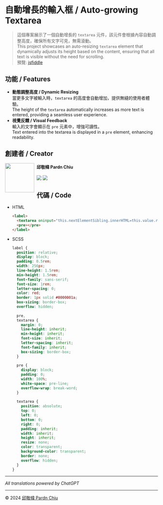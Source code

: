 # 自動增長的輸入框 / Auto-growing Textarea

> 這個專案展示了一個自動增長的 `textarea` 元件，該元件會根據內容自動調整高度，確保所有文字可見，無需滾動。<br>
> This project showcases an auto-resizing `textarea` element that dynamically adjusts its height based on the content, ensuring that all text is visible without the need for scrolling.<br>
> 預覽: [jsfiddle](https://jsfiddle.net/pardnchiu/zjq293mt/4/)

## 功能 / Features

- **動態調整高度 / Dynamic Resizing**<br>
  <span>當更多文字被輸入時，`textarea` 的高度會自動增加，提供無縫的使用者體驗。</span><br>
  The height of the `textarea` automatically increases as more text is entered, providing a seamless user experience.
- **視覺反饋 / Visual Feedback**<br>
  <span>輸入的文字會顯示在 `pre` 元素中，增強可讀性。</span><br>
  Text entered into the textarea is displayed in a `pre` element, enhancing readability.

## 創建者 / Creator

<img src="https://pardn.io/image/head-s.jpg" align="left" width="96" height="96" style="float: left; margin-right: 0.5rem; width: 96px; height: 96px;" />

<h4 style="padding-top: 0">邱敬幃 Pardn Chiu</h4>

[![](https://pardn.io/image/mail.svg)](mailto:mail@pardn.ltd) [![](https://skillicons.dev/icons?i=linkedin)](https://linkedin.com/in/pardnchiu) 

## 代碼 / Code
- HTML
  ```html
  <label>
    <textarea oninput="this.nextElementSibling.innerHTML=this.value.replace(/\n/g, '<br>')"></textarea>
    <pre></pre>
  </label>
  ```
- SCSS
  ```SCSS
  label {
    position: relative;
    display: block;
    padding: 0.5rem;
    width: 256px;
    line-height: 1.5rem;
    min-height: 1.5rem;
    font-family: sans-serif;
    font-size: 1rem;
    letter-spacing: 0;
    color: red;
    border: 1px solid #0000001a;
    box-sizing: border-box;
    overflow: hidden;
    
    pre,
    textarea {
      margin: 0;
      line-height: inherit;
      min-height: inherit;
      font-size: inherit;
      letter-spacing: inherit;
      font-family: inherit;
      box-sizing: border-box;
    }
    
    pre {
      display: block;
      padding: 0;
      width: 100%;
      white-space: pre-line;
      overflow-wrap: break-word;
    }
    
    textarea {
      position: absolute;
      top: 0;
      left: 0;
      bottom: 0;
      right: 0;
      padding: inherit;
      width: inherit;
      height: inherit;
      resize: none;
      color: transparent;
      background-color: transparent;
      border: none;
      overflow: hidden;
    }
  }
  ```
  
***

*All translations powered by ChatGPT*

***

©️ 2024 [邱敬幃 Pardn Chiu](https://www.linkedin.com/in/pardnchiu)
